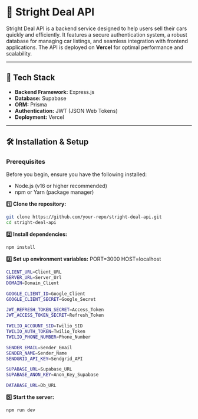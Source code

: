 # 🚗 Stright Deal API  

Stright Deal API is a backend service designed to help users sell their cars quickly and efficiently. It features a secure authentication system, a robust database for managing car listings, and seamless integration with frontend applications. The API is deployed on **Vercel** for optimal performance and scalability.  

---

## 🚀 Tech Stack  

- **Backend Framework:** Express.js  
- **Database:** Supabase  
- **ORM:** Prisma  
- **Authentication:** JWT (JSON Web Tokens)  
- **Deployment:** Vercel  

---

## 🛠 Installation & Setup  

### Prerequisites  
Before you begin, ensure you have the following installed:  

- Node.js (v16 or higher recommended)  
- npm or Yarn (package manager)  

**1️⃣ Clone the repository:**  
```bash
git clone https://github.com/your-repo/stright-deal-api.git  
cd stright-deal-api
```

**2️⃣ Install dependencies:**
```bash
npm install
```

**3️⃣ Set up environment variables:**
PORT=3000
HOST=localhost

```bash
CLIENT_URL=Client_URL
SERVER_URL=Server_Url
DOMAIN=Domain_Client

GOOGLE_CLIENT_ID=Google_Client
GOOGLE_CLIENT_SECRET=Google_Secret

JWT_REFRESH_TOKEN_SECRET=Access_Token
JWT_ACCESS_TOKEN_SECRET=Refresh_Token

TWILIO_ACCOUNT_SID=Twilio_SID
TWILIO_AUTH_TOKEN=Twilio_Token
TWILIO_PHONE_NUMBER=Phone_Number

SENDER_EMAIL=Sender_Email
SENDER_NAME=Sender_Name
SENDGRID_API_KEY=Sendgrid_API

SUPABASE_URL=Supabase_URL
SUPABASE_ANON_KEY=Anon_Key_Supabase

DATABASE_URL=Db_URL
```

**5️⃣ Start the server:**
```bash
npm run dev  
```


